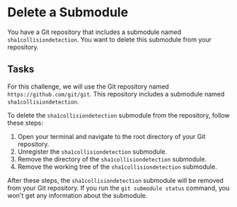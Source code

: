 # Delete a Submodule

You have a Git repository that includes a submodule named `sha1collisiondetection`. You want to delete this submodule from your repository.

## Tasks

For this challenge, we will use the Git repository named `https://github.com/git/git`. This repository includes a submodule named `sha1collisiondetection`.

To delete the `sha1collisiondetection` submodule from the repository, follow these steps:

1. Open your terminal and navigate to the root directory of your Git repository.
2. Unregister the `sha1collisiondetection` submodule.
3. Remove the directory of the `sha1collisiondetection` submodule.
4. Remove the working tree of the `sha1collisiondetection` submodule.

After these steps, the `sha1collisiondetection` submodule will be removed from your Git repository. If you run the `git submodule status` command, you won't get any information about the submodule.

